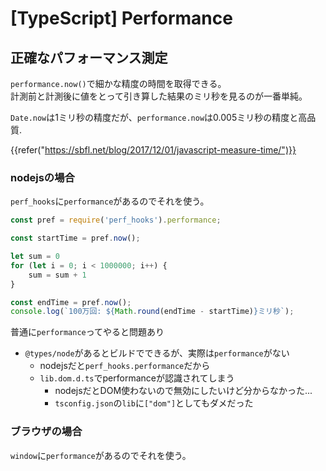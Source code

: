# [TypeScript] Performance


正確なパフォーマンス測定
------------------------

`performance.now()`で細かな精度の時間を取得できる。  
計測前と計測後に値をとって引き算した結果のミリ秒を見るのが一番単純。

`Date.now`は1ミリ秒の精度だが、`performance.now`は0.005ミリ秒の精度と高品質.

{{refer("https://sbfl.net/blog/2017/12/01/javascript-measure-time/")}}


### nodejsの場合

`perf_hooks`に`performance`があるのでそれを使う。

```ts
const pref = require('perf_hooks').performance;

const startTime = pref.now();

let sum = 0
for (let i = 0; i < 1000000; i++) {
    sum = sum + 1
}

const endTime = pref.now();
console.log(`100万回: ${Math.round(endTime - startTime)}ミリ秒`);
```

普通に`performance`ってやると問題あり

* `@types/node`があるとビルドでできるが、実際は`performance`がない
    * nodejsだと`perf_hooks.performance`だから
    * `lib.dom.d.ts`でperformanceが認識されてしまう
        * nodejsだとDOM使わないので無効にしたいけど分からなかった...
        * `tsconfig.json`の`lib`に`["dom"]`としてもダメだった


### ブラウザの場合

`window`に`performance`があるのでそれを使う。

